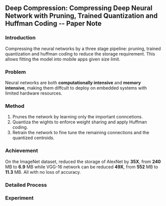 ## Deep Compression: Compressing Deep Neural Network with Pruning, Trained Quantization and Huffman Coding -- Paper Note
### Introduction

Compressing the neural networks by a three stage pipeline: pruning, trained quantization and huffman coding to reduce the storage requirement. This allows fitting the model into mobile apps given size limit.

### Problem

Neural networks are both **computationally intensive** and **memory intensive**, making them diffcult to deploy on embedded systems with limited hardware resources.

### Method

1. Prunes the network by learning only the important conncetions.
2. Quantiza the wights to enforce weight sharing and apply Huffman coding.
3. Retrain the network to fine tune the remaining connections and the quantized centroids.

### Achievement

On the ImageNet dataset, reduced the storage of AlexNet by **35X**, from **240** MB to **6.9** MB while VGG-16 network can be reduced **49X**, from **552** MB to **11.3** MB. All with no loss of accuracy.

### Detailed Process

### Experiment
